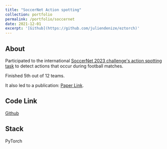 ```yaml
---
title: "SoccerNet Action spotting"
collection: portfolio
permalink: /portfolio/soccernet
date: 2021-12-01
excerpt: '[Github](https://github.com/juliendenize/eztorch)'
---
```


## About
Participated to the international [SoccerNet 2023 challenge's action spotting task](https://www.soccer-net.org/challenges/2023) to detect actions that occur during football matches.

Finished 5th out of 12 teams.

It also led to a publication: [Paper Link](https://openaccess.thecvf.com/content/WACV2024W/Pretrain/papers/Denize_COMEDIAN_Self-Supervised_Learning_and_Knowledge_Distillation_for_Action_Spotting_Using_WACVW_2024_paper.pdf).

## Code Link

[Github](https://github.com/juliendenize/eztorch)

## Stack 

PyTorch

